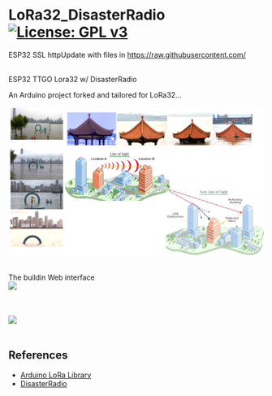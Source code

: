 # LoRa32_DisasterRadio [![License: GPL v3](https://img.shields.io/badge/License-GPLv3-blue.svg)](https://www.gnu.org/licenses/gpl-3.0)<br>
ESP32 SSL httpUpdate with files in https://raw.githubusercontent.com/ <br><br>

ESP32 TTGO Lora32 w/ DisasterRadio


An Arduino project forked and tailored for LoRa32...
<br><br>
<img src="pictures/LoRaUseCases20200715.png" width=720/>
<br><br>

The buildin Web interface <br>
<img src="pictures/DSWeb0715.png" width=640/> &nbsp;&nbsp;&nbsp; 
<br><br>

<br>
<img src="pictures/LoRa32_0716.png" width=480/>
<br><br>

## References
  - [Arduino LoRa Library]()
  - [DisasterRadio](*)
